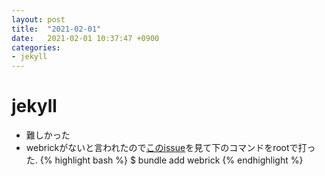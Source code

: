 ```yaml
---
layout: post
title:  "2021-02-01"
date:   2021-02-01 10:37:47 +0900
categories: 
- jekyll
---
```

# jekyll
- 難しかった
- webrickがないと言われたので[このissue](https://github.com/jekyll/jekyll/issues/8523)を見て下のコマンドをrootで打った.
{% highlight bash %}
$ bundle add webrick
{% endhighlight %}


